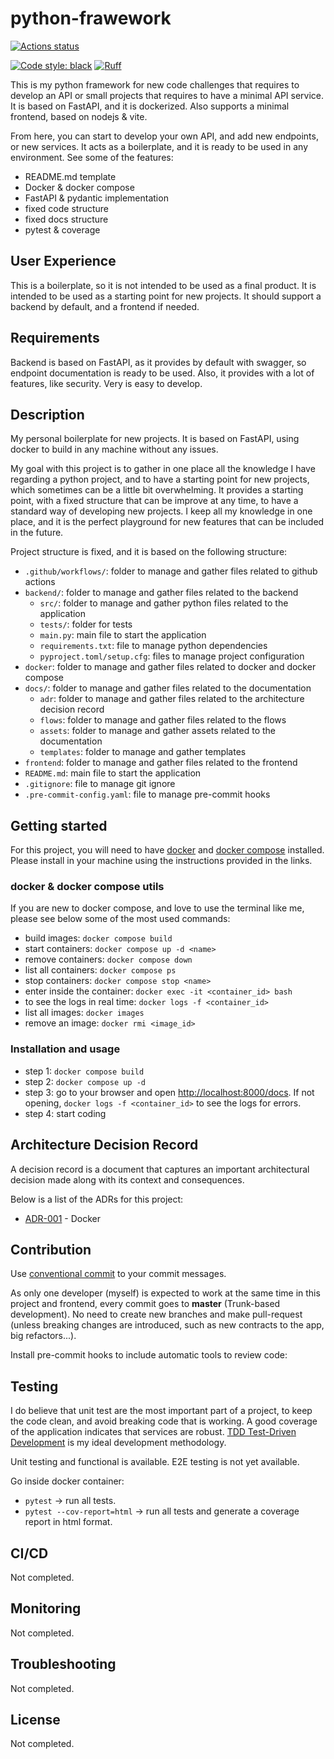 # python-frawework

[![Actions status](https://github.com/McLargo/python-framework/actions/workflows/python-app.yml/badge.svg)](https://github.com/McLargo/python-framework/actions)
<!-- <a href="https://coveralls.io/github/psf/black?branch=main"><img alt="Coverage Status" src="https://coveralls.io/repos/github/psf/black/badge.svg?branch=main"></a> -->
[![Code style: black](https://img.shields.io/badge/code%20style-black-000000.svg)](https://github.com/psf/black)
[![Ruff](https://img.shields.io/endpoint?url=https://raw.githubusercontent.com/astral-sh/ruff/main/assets/badge/v2.json)](https://github.com/astral-sh/ruff)

This is my python framework for new code challenges that requires to develop an
API or small projects that requires to have a minimal API service. It is based
on FastAPI, and it is dockerized. Also supports a minimal frontend, based on
nodejs & vite.

From here, you can start to develop your own API, and add new endpoints, or new
services. It acts as a boilerplate, and it is ready to be used in any
environment. See some of the features:

- README.md template
- Docker & docker compose
- FastAPI & pydantic implementation
- fixed code structure
- fixed docs structure
- pytest & coverage

## User Experience

This is a boilerplate, so it is not intended to be used as a final product. It
is intended to be used as a starting point for new projects. It should support a
backend by default, and a frontend if needed.

## Requirements

Backend is based on FastAPI, as it provides by default with swagger, so endpoint
documentation is ready to be used. Also, it provides with a lot of features,
like security. Very is easy to develop.

## Description

My personal boilerplate for new projects. It is based on FastAPI, using docker
to build in any machine without any issues.

My goal with this project is to gather in one place all the knowledge I have
regarding a python project, and to have a starting point for new projects, which
sometimes can be a little bit overwhelming. It provides a starting point, with a
fixed structure that can be improve at any time, to have a standard way of
developing new projects. I keep all my knowledge in one place, and it is the
perfect playground for new features that can be included in the future.

Project structure is fixed, and it is based on the following structure:

- `.github/workflows/`: folder to manage and gather files related to
  github actions
- `backend/`: folder to manage and gather files related to the backend
  - `src/`: folder to manage and gather python files related to the application
  - `tests/`: folder for tests
  - `main.py`: main file to start the application
  - `requirements.txt`: file to manage python dependencies
  - `pyproject.toml/setup.cfg`: files to manage project configuration
- `docker`: folder to manage and gather files related to docker and docker
  compose
- `docs/`: folder to manage and gather files related to the documentation
  - `adr`: folder to manage and gather files related to the architecture
    decision record
  - `flows`: folder to manage and gather files related to the flows
  - `assets`: folder to manage and gather assets related to the
    documentation
  - `templates`: folder to manage and gather templates
- `frontend`: folder to manage and gather files related to the frontend
- `README.md`: main file to start the application
- `.gitignore`: file to manage git ignore
- `.pre-commit-config.yaml`: file to manage pre-commit hooks

## Getting started

For this project, you will need to have
[docker](https://docs.docker.com/get-docker/) and
[docker compose](https://docs.docker.com/compose/install/) installed. Please
install in your machine using the instructions provided in the links.

### docker & docker compose utils

If you are new to docker compose, and love to use the terminal like me, please
see below some of the most used commands:

- build images: `docker compose build`
- start containers: `docker compose up -d <name>`
- remove containers: `docker compose down`
- list all containers: `docker compose ps`
- stop containers: `docker compose stop <name>`
- enter inside the container: `docker exec -it <container_id> bash`
- to see the logs in real time: `docker logs -f <container_id>`
- list all images: `docker images`
- remove an image: `docker rmi <image_id>`

### Installation and usage

- step 1: `docker compose build`
- step 2: `docker compose up -d`
- step 3: go to your browser and open
  [http://localhost:8000/docs](http://localhost:8000/docs). If not opening,
  `docker logs -f <container_id>` to see the logs for errors.
- step 4: start coding

## Architecture Decision Record

A decision record is a document that captures an important architectural
decision made along with its context and consequences.

Below is a list of the ADRs for this project:

- [ADR-001](docs/adr/001-docker.md) - Docker

## Contribution

Use [conventional commit](https://www.conventionalcommits.org/en/v1.0.0/) to
your commit messages.

As only one developer (myself) is expected to work at the same time in this
project and frontend, every commit goes to **master** (Trunk-based development).
No need to create new branches and make pull-request (unless breaking changes
are introduced, such as new contracts to the app, big refactors...).

Install pre-commit hooks to include automatic tools to review code:

## Testing

I do believe that unit test are the most important part of a project, to keep
the code clean, and avoid breaking code that is working. A good coverage of the
application indicates that services are robust. [TDD Test-Driven Development](
https://www.guru99.com/test-driven-development.html) is my ideal development
methodology.

Unit testing and functional is available. E2E testing is not yet available.

Go inside docker container:

- `pytest` -> run all tests.
- `pytest --cov-report=html` -> run all tests and generate a coverage report in
  html format.

## CI/CD

Not completed.

## Monitoring

Not completed.

## Troubleshooting

Not completed.

## License

Not completed.
